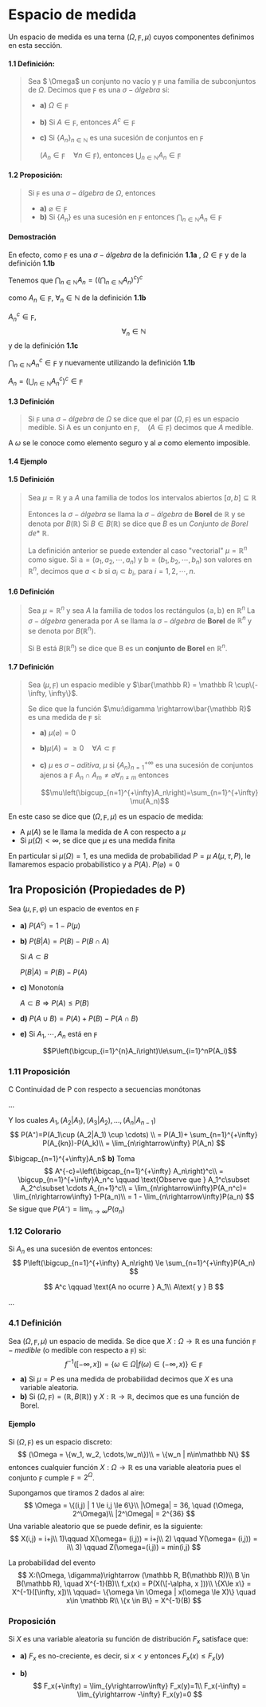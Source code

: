 # Espacio de medida

Un espacio de medida es una terna $(\Omega, \digamma, \mu)$ cuyos componentes definimos en esta sección.

#### 1.1 Definición: 

> Sea $ \Omega$ un conjunto no vacío y $\digamma$ una familia de subconjuntos de $\Omega$. Decimos que $\digamma$ es una $\sigma-álgebra$ si:
>
> - **a)** $\Omega \in \digamma$
>
> - **b)** Si $A\in\digamma$, entonces $A^c\in\digamma$
>
> - **c)** Si $\{A_n\}_{n\in\mathbb N}$  es una sucesión de conjuntos en $\digamma$ 
>
>   $\left(A_n\in\digamma\quad\forall n\in\digamma\right)$, entonces $\bigcup_{n\in\mathbb N}A_n\in \digamma$

#### 1.2 Proposición: 

> Si $\digamma$ es una $\sigma-álgebra$ de $\Omega$, entonces
>
> - **a)** $\varnothing \in \digamma$
> - **b)** Si $\{A_n\}$ es una sucesión en $\digamma$ entonces $\bigcap_{n\in\mathbb N}A_n\in\digamma$

#### Demostración

En efecto, como $\digamma$ es una $\sigma-álgebra$ de la definición **1.1a** , $\Omega \in \digamma$ y de la definición **1.1b**

Tenemos que $\bigcap_{n\in\mathbb N}A_n = \left(\left(\bigcap_{n\in\mathbb N} A_n\right)^c\right)^c$  

como $A_n\in\digamma$, $\forall_n\in\mathbb N$ de la definición **1.1b**

$A_n^c\in\digamma$, $$\forall_n\in\mathbb N$$ y de la definición **1.1c**

$\bigcap_{n\in\mathbb N}A_n^c \in \digamma$ y nuevamente utilizando la definición **1.1b**

$A_n = \left(\bigcup_{n\in\mathbb N}A_n^c\right)^c \in \digamma$

#### 1.3 Definición

> Si $\digamma$ una $\sigma-álgebra$ de $\Omega$ se dice que el par $(\Omega, \digamma)$ es un espacio medible. Si A es un conjunto en $\digamma,\quad(A\in\digamma)$ decimos que $A$ medible.

A $\omega$ se le conoce como elemento seguro y al $\varnothing$ como elemento imposible.

#### 1.4 Ejemplo

#### 1.5 Definición

> Sea $\mu = \mathbb R$ y a $A$ una familia de todos los intervalos abiertos $[a,b]\subseteq\mathbb R$
>
> Entonces la $\sigma-álgebra$ se llama la $\sigma-álgebra$ de **Borel** de $\mathbb R$ y se denota por $B(\mathbb R)$ Si $B\in B( \mathbb R)$ se dice que $B$ es un *Conjunto de Borel de** $\mathbb R$.
>
> La definición anterior se puede extender al caso "vectorial" $\mu = \mathbb R^n$ como sigue. Si $\mathbb a = (a_1, a_2, \cdots, a_n)$ y $\mathbb b = (b_1, b_2, \cdots, b_n)$ son valores en $\mathbb R^n$, decimos que $a<b$ si $a_i\subset b_i$, para $i = 1,2,\cdots,n$.

#### 1.6 Definición

> Sea $\mu=\mathbb R^n$ y sea $A$ la familia de todos los rectángulos $(\mathbb a, \mathbb b)$ en $\mathbb R^n$ La $\sigma-álgebra$ generada por $A$ se llama la $\sigma-álgebra$  de **Borel** de $\mathbb R^n$ y se denota por $B(\mathbb R^n)$.
>
> Si B está  $B(\mathbb R^n)$ se dice que B es un **conjunto de Borel** en $\mathbb R^n$.

#### 1.7 Definición

> Sea $(\mu, \digamma)$ un espacio medible y $\bar{\mathbb R} = \mathbb R \cup\{-\infty, \infty\}$.
>
> Se dice que la función $\mu:\digamma \rightarrow\bar{\mathbb R}$ es una medida de $\digamma$ si:
>
> - **a)** $\mu(\varnothing)=0$
>
> - **b)**$\mu(A)=\ge0 \quad \forall A\subset\digamma$
>
> - **c)** $\mu$ es $\sigma-aditiva$, $\mu$ si $\{A_n\}^{+\infty}_{n=1}$ es una sucesión de conjuntos ajenos a $\digamma$ $A_n \cap A_m \neq \varnothing \forall_{n\neq m}$ entonces
>
>   $$\mu\left(\bigcup_{n=1}^{+\infty}A_n\right)=\sum_{n=1}^{+\infty}\mu(A_n)$$

En este caso se dice que $(\Omega, \digamma, \mu)$ es un espacio de medida:

- A $\mu(A)$ se le llama la medida de A con respecto a $\mu$ 
- Si $\mu(\Omega)<\infty$, se dice que $\mu$ es una medida finita

En particular si $\mu(\Omega)= 1$, es una medida de probabilidad $P= \mu$ $A(\mu, \tau,P)$, le llamaremos espacio probabilístico y a $P(A)$. $P(\varnothing)= 0$

## 1ra Proposición (Propiedades de P)

Sea $(\mu, \digamma, \varphi)$ un espacio de eventos en $\digamma$

- **a)** $P(A^c)=1-P(\mu)$

- **b)** $P(B|A) = P(B)-P(B\cap A)$ 

  Si $A\subset B$

  $P(B|A)=P(B)-P(A)$

- **c)** Monotonía

  $A\subset B \Longrightarrow P(A)\le P(B)$

- **d)** $P(A\cup B) = P(A)+P(B)-P(A\cap B)$

- **e)** Si $A_1, \cdots,A_n$ está en $\digamma$

  $$P\left(\bigcup_{i=1}^{n}A_i\right)\le\sum_{i=1}^nP(A_i)$$

### 1.11 Proposición

C Continuidad de P con respecto a secuencias monótonas

...

Y los cuales $A_1, (A_2|A_1), (A_3|A_2), \dots, (A_n|A_{n-1})$
$$
P(A⁺)=P(A_1\cup (A_2|A_1) \cup \cdots) \\ 
= P(A_1)+ \sum_{n=1}^{+\infty} P(A_{kn})-P(A_k)\\
= \lim_{n\rightarrow\infty} P(A_n)
$$


$\bigcap_{n=1}^{+\infty}A_n$ **b)** Toma
$$
A^{-c}=\left(\bigcap_{n=1}^{+\infty} A_n\right)^c\\
= \bigcup_{n=1}^{+\infty}A_n^c \qquad \text{Observe que } A_1^c\subset A_2^c\subset \cdots A_{n+1}^c\\
= \lim_{n\rightarrow\infty}P(A_n^c)= \lim_{n\rightarrow\infty} 1-P(a_n)\\
= 1 - \lim_{n\rightarrow\infty}P(a_n)
$$
Se sigue que $P(A⁻)=\lim_{n\rightarrow\infty}P(a_n)$

### 1.12 Colorario 

Si ${A_n}$ es una sucesión de eventos entonces:
$$
P\left(\bigcup_{n=1}^{+\infty} A_n\right) \le \sum_{n=1}^{+\infty}P(A_n)
$$

$$
A^c \qquad \text{A no ocurre } A_1\\
A\text{ y } B
$$



...

### 4.1 Definición

Sea $(\Omega, \digamma, \mu)$ un espacio de medida. Se dice que $X:\Omega\rightarrow\mathbb R$ es una función $\digamma-medible$ (o medible con respecto a $\digamma$) si:
$$
f^{-1}([-\infty, x])= \{\omega\in \Omega | f(\omega) \in (-\infty, x)\} \in \digamma
$$

- **a)** Si $\mu= P$ es una medida de probabilidad decimos que $X$ es una variable aleatoria.
- **b)** Si $(\Omega, \digamma)= (\mathbb R, B(\mathbb R))$ y $X:\mathbb R \rightarrow\mathbb R$, decimos que es una función de Borel.

#### Ejemplo

Si $(\Omega, \digamma)$ es un espacio discreto:
$$
(\Omega = \{w_1, w_2, \cdots,\w_n\})\\
= \{w_n | n\in\mathbb N\}
$$
entonces cualquier función $X:\Omega\rightarrow\mathbb R$ es una variable aleatoria pues el conjunto $\digamma$ cumple $\digamma=2^\Omega$.



Supongamos que tiramos 2 dados al aire:
$$
\Omega = \{(i,j) | 1 \le i,j \le 6\}\\
|\Omega| = 36, \quad (\Omega, 2^\Omega)\\
|2^\Omega| = 2^{36}
$$
Una variable aleatorio que se puede definir, es la siguiente:
$$
X(i,j) = i+j\\
1)\qquad X(\omega= (i,j)) = i+j\\
2) \qquad Y(\omega= (i,j)) = i\\
3) \qquad Z(\omega=(i,j)) = min(i,j)
$$


La probabilidad del evento
$$
X:(\Omega, \digamma)\rightarrow (\mathbb R, B(\mathbb R))\\
B \in B(\mathbb R), \quad X^{-1}(B)\\
f_x(x) = P(X(\[-\alpha, x ]))\\
\{X\le x\} = X^{-1}([\infty, x])\\
\qquad= \{\omega \in \Omega | x(\omega \le X)\} \quad x\in \mathbb R\\
\{x \in B\} = X^{-1}(B)
$$


### Proposición

Si $X$ es una variable aleatoria su función de distribución $F_x$ satisface que:

- **a)** $F_x$ es no-creciente, es decir, si $x<y$  entonces $F_x(x) \le F_x(y)$

- **b)** 
  $$
  F_x(+\infty) = \lim_{y\rightarrow\infty} F_x(y)=1\\
  F_x(-\infty) = \lim_{y\rightarrow -\infty} F_x(y)=0
  $$
  

